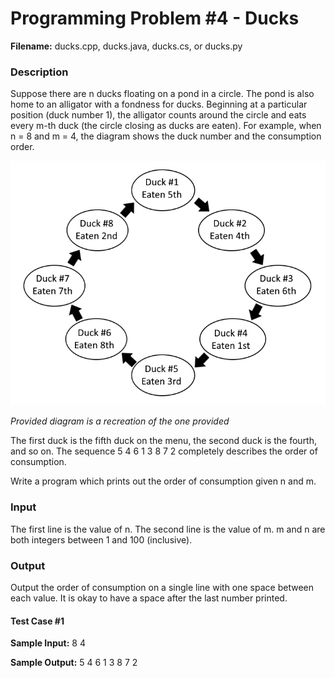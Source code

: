 # Programming Problem #4 - Ducks
**Filename:** ducks.cpp, ducks.java, ducks.cs, or ducks.py

### Description
Suppose there are n ducks floating on a pond in a circle. The pond is also home to an alligator with a fondness for ducks. Beginning at a particular position (duck number 1), the alligator counts around the circle and eats every m-th duck (the circle closing as ducks are eaten). For example, when n = 8 and m = 4, the diagram shows the duck number and the consumption order.

![DuckCircle](DuckCircle.png)

*Provided diagram is a recreation of the one provided*

The first duck is the fifth duck on the menu, the second duck is the fourth, and so on. The sequence 5 4 6 1 3 8 7 2 completely describes the order of consumption.

Write a program which prints out the order of consumption given n and m.

### Input

The first line is the value of n. The second line is the value of m. m and n are both integers between 1 and 100 (inclusive).

### Output

Output the order of consumption on a single line with one space between each value. It is okay to have a space after the last number printed.

#### Test Case #1
**Sample Input:**
8
4

**Sample Output:**
5 4 6 1 3 8 7 2